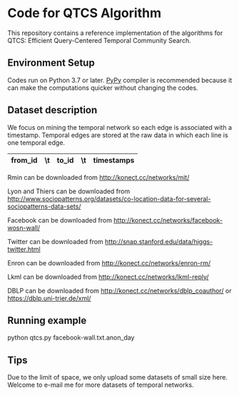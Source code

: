 # Code for QTCS Algorithm

This repository contains a reference implementation of the algorithms for QTCS: Efficient Query-Centered Temporal Community Search.


## Environment Setup

Codes run on Python 3.7 or later. [PyPy](http://pypy.org/) compiler is recommended because it can make the computations quicker without changing the codes.


## Dataset description
We focus on mining the temporal network so each edge is associated with a timestamp. Temporal edges are stored at the raw data in which each line is one temporal edge.
 
| from_id | \t  | to_id    | \t  |  timestamps  |
| :----:  |:----: | :----:   |:----:   | :----: |

Rmin can be downloaded from http://konect.cc/networks/mit/

Lyon and Thiers can be downloaded from http://www.sociopatterns.org/datasets/co-location-data-for-several-sociopatterns-data-sets/

Facebook can be downloaded from  http://konect.cc/networks/facebook-wosn-wall/

Twitter can be downloaded from http://snap.stanford.edu/data/higgs-twitter.html

Enron can be downloaded from http://konect.cc/networks/enron-rm/

Lkml can be downloaded from http://konect.cc/networks/lkml-reply/

DBLP can be downloaded from http://konect.cc/networks/dblp_coauthor/ or https://dblp.uni-trier.de/xml/ 

## Running example
python qtcs.py  facebook-wall.txt.anon_day


## Tips

Due to the limit of space, we only upload some datasets of small size here. Welcome to e-mail me for more datasets of temporal networks.

